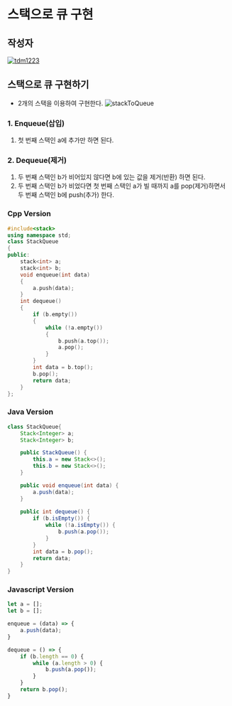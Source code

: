 # **스택으로 큐 구현**

## 작성자
[![tdm1223](https://avatars1.githubusercontent.com/u/21440957?s=100&v=4)](https://github.com/tdm1223)

## 스택으로 큐 구현하기
- 2개의 스택을 이용하여 구현한다.
![stackToQueue](https://user-images.githubusercontent.com/21440957/63852102-84cf3d00-c9d2-11e9-91ae-d232fc9a53f1.png)

### 1. Enqueue(삽입)
1) 첫 번째 스택인 a에 추가만 하면 된다.

### 2. Dequeue(제거)
1) 두 번째 스택인 b가 비어있지 않다면 b에 있는 값을 제거(반환) 하면 된다.
2) 두 번째 스택인 b가 비었다면 첫 번째 스택인 a가 빌 때까지 a를 pop(제거)하면서 두 번째 스택인 b에 push(추가) 한다.

### Cpp Version
```cpp
#include<stack>
using namespace std;
class StackQueue
{
public:
    stack<int> a;
    stack<int> b;
    void enqueue(int data)
    {
        a.push(data);
    }
    int dequeue()
    {
        if (b.empty())
        {
            while (!a.empty())
            {
                b.push(a.top());
                a.pop();
            }
        }
        int data = b.top();
        b.pop();
        return data;
    }
};
```

### Java Version
```java
class StackQueue{
    Stack<Integer> a;
    Stack<Integer> b;

    public StackQueue() {
        this.a = new Stack<>();
        this.b = new Stack<>();
    }

    public void enqueue(int data) {
        a.push(data);
    }
    
    public int dequeue() {
        if (b.isEmpty()) {
            while (!a.isEmpty()) {
                b.push(a.pop());
            }
        }
        int data = b.pop();
        return data;
    }
}
```

### Javascript Version
```javascript
let a = [];
let b = [];

enqueue = (data) => {
    a.push(data);
}

dequeue = () => {
    if (b.length == 0) {
        while (a.length > 0) {
            b.push(a.pop());
        }
    }
    return b.pop();
}
```
